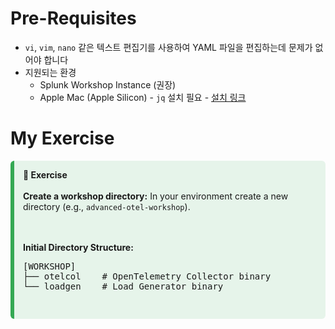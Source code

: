 # Pre-Requisites

- `vi`, `vim`, `nano` 같은 텍스트 편집기를 사용하여 YAML 파일을 편집하는데 문제가 없어야 합니다
- 지원되는 환경
  - Splunk Workshop Instance (권장)
  - Apple Mac (Apple Silicon) - `jq` 설치 필요 - [설치 링크](https://jqlang.org/download/)

# My Exercise

<div style="background-color:#e6f4ea; border-left: 6px solid #34a853; padding: 1em; margin: 1em 0; border-radius: 6px;">
  <strong>📘 Exercise</strong><br><br>
  <strong>Create a workshop directory:</strong> In your environment create a new directory (e.g., <code>advanced-otel-workshop</code>).

<br><br>
<strong>Initial Directory Structure:</strong><br>

  <pre>
[WORKSHOP]
├── otelcol    # OpenTelemetry Collector binary
└── loadgen    # Load Generator binary
  </pre>
</div>
